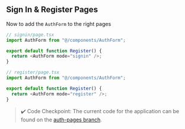 ## Sign In & Register Pages

Now to add the `AuthForm` to the right pages

```ts
// signin/page.tsx
import AuthForm from "@/components/AuthForm";

export default function Register() {
  return <AuthForm mode="signin" />;
}
```

```ts
// register/page.tsx
import AuthForm from "@/components/AuthForm";

export default function Register() {
  return <AuthForm mode="register" />;
}
```

> ✔️ Code Checkpoint: The current code for the application can be found on the [auth-pages branch](https://github.com/Hendrixer/fullstack-app-v2-app/tree/auth-pages).
